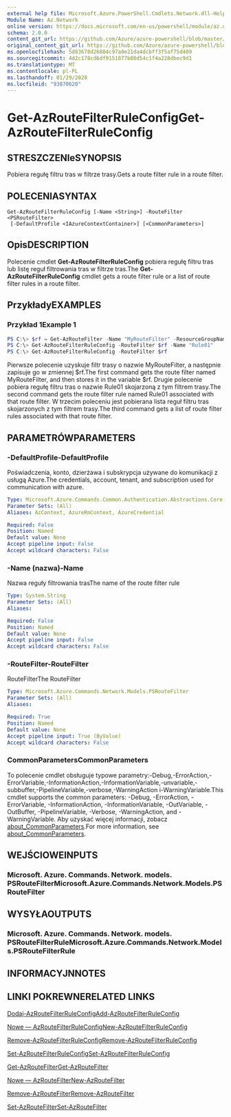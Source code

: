 ```yaml
---
external help file: Microsoft.Azure.PowerShell.Cmdlets.Network.dll-Help.xml
Module Name: Az.Network
online version: https://docs.microsoft.com/en-us/powershell/module/az.network/get-azroutefilterruleconfig
schema: 2.0.0
content_git_url: https://github.com/Azure/azure-powershell/blob/master/src/Network/Network/help/Get-AzRouteFilterRuleConfig.md
original_content_git_url: https://github.com/Azure/azure-powershell/blob/master/src/Network/Network/help/Get-AzRouteFilterRuleConfig.md
ms.openlocfilehash: 5d83678d26804c97a0e21da4dcbff3f5af75d409
ms.sourcegitcommit: 4d2c178cd6df9151877b08d54c1f4a228dbec9d1
ms.translationtype: MT
ms.contentlocale: pl-PL
ms.lasthandoff: 01/29/2020
ms.locfileid: "93870620"
---
```

# <span data-ttu-id="78501-101">Get-AzRouteFilterRuleConfig</span><span class="sxs-lookup"><span data-stu-id="78501-101">Get-AzRouteFilterRuleConfig</span></span>

## <span data-ttu-id="78501-102">STRESZCZENIe</span><span class="sxs-lookup"><span data-stu-id="78501-102">SYNOPSIS</span></span>
<span data-ttu-id="78501-103">Pobiera regułę filtru tras w filtrze trasy.</span><span class="sxs-lookup"><span data-stu-id="78501-103">Gets a route filter rule in a route filter.</span></span>

## <span data-ttu-id="78501-104">POLECENIA</span><span class="sxs-lookup"><span data-stu-id="78501-104">SYNTAX</span></span>

```
Get-AzRouteFilterRuleConfig [-Name <String>] -RouteFilter <PSRouteFilter>
 [-DefaultProfile <IAzureContextContainer>] [<CommonParameters>]
```

## <span data-ttu-id="78501-105">Opis</span><span class="sxs-lookup"><span data-stu-id="78501-105">DESCRIPTION</span></span>
<span data-ttu-id="78501-106">Polecenie cmdlet **Get-AzRouteFilterRuleConfig** pobiera regułę filtru tras lub listę reguł filtrowania tras w filtrze tras.</span><span class="sxs-lookup"><span data-stu-id="78501-106">The **Get-AzRouteFilterRuleConfig** cmdlet gets a route filter rule or a list of route filter rules in a route filter.</span></span>

## <span data-ttu-id="78501-107">Przykłady</span><span class="sxs-lookup"><span data-stu-id="78501-107">EXAMPLES</span></span>

### <span data-ttu-id="78501-108">Przykład 1</span><span class="sxs-lookup"><span data-stu-id="78501-108">Example 1</span></span>
```powershell
PS C:\> $rf = Get-AzRouteFilter -Name "MyRouteFilter" -ResourceGroupName "MyResourceGroup"
PS C:\> Get-AzRouteFilterRuleConfig -RouteFilter $rf -Name "Rule01"
PS C:\> Get-AzRouteFilterRuleConfig -RouteFilter $rf
```

<span data-ttu-id="78501-109">Pierwsze polecenie uzyskuje filtr trasy o nazwie MyRouteFilter, a następnie zapisuje go w zmiennej $rf.</span><span class="sxs-lookup"><span data-stu-id="78501-109">The first command gets the route filter named MyRouteFilter, and then stores it in the variable $rf.</span></span>
<span data-ttu-id="78501-110">Drugie polecenie pobiera regułę filtru tras o nazwie Rule01 skojarzoną z tym filtrem trasy.</span><span class="sxs-lookup"><span data-stu-id="78501-110">The second command gets the route filter rule named Rule01 associated with that route filter.</span></span>
<span data-ttu-id="78501-111">W trzecim poleceniu jest pobierana lista reguł filtru tras skojarzonych z tym filtrem trasy.</span><span class="sxs-lookup"><span data-stu-id="78501-111">The third command gets a list of route filter rules associated with that route filter.</span></span>

## <span data-ttu-id="78501-112">PARAMETRÓW</span><span class="sxs-lookup"><span data-stu-id="78501-112">PARAMETERS</span></span>

### <span data-ttu-id="78501-113">-DefaultProfile</span><span class="sxs-lookup"><span data-stu-id="78501-113">-DefaultProfile</span></span>
<span data-ttu-id="78501-114">Poświadczenia, konto, dzierżawa i subskrypcja używane do komunikacji z usługą Azure.</span><span class="sxs-lookup"><span data-stu-id="78501-114">The credentials, account, tenant, and subscription used for communication with azure.</span></span>

```yaml
Type: Microsoft.Azure.Commands.Common.Authentication.Abstractions.Core.IAzureContextContainer
Parameter Sets: (All)
Aliases: AzContext, AzureRmContext, AzureCredential

Required: False
Position: Named
Default value: None
Accept pipeline input: False
Accept wildcard characters: False
```

### <span data-ttu-id="78501-115">-Name (nazwa)</span><span class="sxs-lookup"><span data-stu-id="78501-115">-Name</span></span>
<span data-ttu-id="78501-116">Nazwa reguły filtrowania tras</span><span class="sxs-lookup"><span data-stu-id="78501-116">The name of the route filter rule</span></span>

```yaml
Type: System.String
Parameter Sets: (All)
Aliases:

Required: False
Position: Named
Default value: None
Accept pipeline input: False
Accept wildcard characters: False
```

### <span data-ttu-id="78501-117">-RouteFilter</span><span class="sxs-lookup"><span data-stu-id="78501-117">-RouteFilter</span></span>
<span data-ttu-id="78501-118">RouteFilter</span><span class="sxs-lookup"><span data-stu-id="78501-118">The RouteFilter</span></span>

```yaml
Type: Microsoft.Azure.Commands.Network.Models.PSRouteFilter
Parameter Sets: (All)
Aliases:

Required: True
Position: Named
Default value: None
Accept pipeline input: True (ByValue)
Accept wildcard characters: False
```

### <span data-ttu-id="78501-119">CommonParameters</span><span class="sxs-lookup"><span data-stu-id="78501-119">CommonParameters</span></span>
<span data-ttu-id="78501-120">To polecenie cmdlet obsługuje typowe parametry:-Debug,-ErrorAction,-ErrorVariable,-InformationAction,-InformationVariable,-unvariable,-subbuffer,-PipelineVariable,-verbose,-WarningAction i-WarningVariable.</span><span class="sxs-lookup"><span data-stu-id="78501-120">This cmdlet supports the common parameters: -Debug, -ErrorAction, -ErrorVariable, -InformationAction, -InformationVariable, -OutVariable, -OutBuffer, -PipelineVariable, -Verbose, -WarningAction, and -WarningVariable.</span></span> <span data-ttu-id="78501-121">Aby uzyskać więcej informacji, zobacz [about_CommonParameters](https://go.microsoft.com/fwlink/?LinkID=113216).</span><span class="sxs-lookup"><span data-stu-id="78501-121">For more information, see [about_CommonParameters](https://go.microsoft.com/fwlink/?LinkID=113216).</span></span>

## <span data-ttu-id="78501-122">WEJŚCIOWE</span><span class="sxs-lookup"><span data-stu-id="78501-122">INPUTS</span></span>

### <span data-ttu-id="78501-123">Microsoft. Azure. Commands. Network. models. PSRouteFilter</span><span class="sxs-lookup"><span data-stu-id="78501-123">Microsoft.Azure.Commands.Network.Models.PSRouteFilter</span></span>

## <span data-ttu-id="78501-124">WYSYŁA</span><span class="sxs-lookup"><span data-stu-id="78501-124">OUTPUTS</span></span>

### <span data-ttu-id="78501-125">Microsoft. Azure. Commands. Network. models. PSRouteFilterRule</span><span class="sxs-lookup"><span data-stu-id="78501-125">Microsoft.Azure.Commands.Network.Models.PSRouteFilterRule</span></span>

## <span data-ttu-id="78501-126">INFORMACYJN</span><span class="sxs-lookup"><span data-stu-id="78501-126">NOTES</span></span>

## <span data-ttu-id="78501-127">LINKI POKREWNE</span><span class="sxs-lookup"><span data-stu-id="78501-127">RELATED LINKS</span></span>

[<span data-ttu-id="78501-128">Dodaj-AzRouteFilterRuleConfig</span><span class="sxs-lookup"><span data-stu-id="78501-128">Add-AzRouteFilterRuleConfig</span></span>](./Add-AzRouteFilterRuleConfig.md)

[<span data-ttu-id="78501-129">Nowe — AzRouteFilterRuleConfig</span><span class="sxs-lookup"><span data-stu-id="78501-129">New-AzRouteFilterRuleConfig</span></span>](./New-AzRouteFilterRuleConfig.md)

[<span data-ttu-id="78501-130">Remove-AzRouteFilterRuleConfig</span><span class="sxs-lookup"><span data-stu-id="78501-130">Remove-AzRouteFilterRuleConfig</span></span>](./Remove-AzRouteFilterRuleConfig.md)

[<span data-ttu-id="78501-131">Set-AzRouteFilterRuleConfig</span><span class="sxs-lookup"><span data-stu-id="78501-131">Set-AzRouteFilterRuleConfig</span></span>](./Set-AzRouteFilterRuleConfig.md)

[<span data-ttu-id="78501-132">Get-AzRouteFilter</span><span class="sxs-lookup"><span data-stu-id="78501-132">Get-AzRouteFilter</span></span>](./Get-AzRouteFilter.md)

[<span data-ttu-id="78501-133">Nowe — AzRouteFilter</span><span class="sxs-lookup"><span data-stu-id="78501-133">New-AzRouteFilter</span></span>](./New-AzRouteFilter.md)

[<span data-ttu-id="78501-134">Remove-AzRouteFilter</span><span class="sxs-lookup"><span data-stu-id="78501-134">Remove-AzRouteFilter</span></span>](./Remove-AzRouteFilter.md)

[<span data-ttu-id="78501-135">Set-AzRouteFilter</span><span class="sxs-lookup"><span data-stu-id="78501-135">Set-AzRouteFilter</span></span>](./Set-AzRouteFilter.md)
